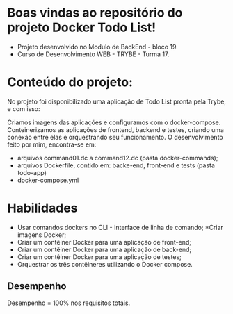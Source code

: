 # Boas vindas ao repositório do projeto Docker Todo List!
* Projeto desenvolvido no Modulo de BackEnd - bloco 19.
* Curso de Desenvolvimento WEB - TRYBE - Turma 17.


# Conteúdo do projeto:

No projeto foi disponibilizado uma aplicação de Todo List pronta pela Trybe, e com isso: 

Criamos imagens das aplicações e configuramos com o docker-compose.
Conteinerizamos as aplicações de frontend, backend e testes, criando uma conexão entre elas e orquestrando seu funcionamento.
O desenvolvimento feito por mim, encontra-se em:

- arquivos command01.dc a command12.dc (pasta docker-commands);
- arquivos Dockerfile, contido em: backe-end, front-end e tests (pasta todo-app)
- docker-compose.yml


# Habilidades

  * Usar comandos dockers no CLI - Interface de linha de comando;
  *Criar imagens Docker;
  * Criar um contêiner Docker para uma aplicação de front-end;
  * Criar um contêiner Docker para uma aplicação de back-end;
  * Criar um contêiner Docker para uma aplicação de testes;
  * Orquestrar os três contêineres utilizando o Docker compose.
  
  
## Desempenho

Desempenho = 100% nos requisitos totais.
